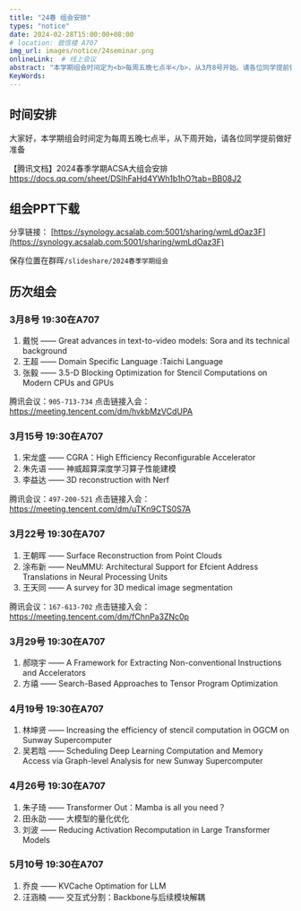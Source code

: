 ```yaml
---
title: "24春 组会安排"
types: "notice"
date: 2024-02-28T15:00:00+08:00
# location: 致信楼 A707
img_url: images/notice/24seminar.png
onlineLink:  # 线上会议
abstract: "本学期组会时间定为<b>每周五晚七点半</b>，从3月8号开始。请各位同学提前做好准备"
KeyWords:
---
```


## 时间安排

大家好，本学期组会时间定为每周五晚七点半，从下周开始，请各位同学提前做好准备

【腾讯文档】2024春季学期ACSA大组会安排   https://docs.qq.com/sheet/DSlhFaHd4YWh1b1hO?tab=BB08J2

## 组会PPT下载

分享链接： [https://synology.acsalab.com:5001/sharing/wmLdOaz3F](https://synology.acsalab.com:5001/sharing/wmLdOaz3F)

保存位置在群晖`/slideshare/2024春季学期组会`

## 历次组会

### 3月8号 19:30在A707 

1. 戴悦 —— Great advances in text-to-video models: Sora and its technical background
2. 王超 —— Domain Specific Language :Taichi Language
3. 张毅 —— 3.5-D Blocking Optimization for Stencil Computations on Modern CPUs and GPUs

腾讯会议：`905-713-734` 点击链接入会： https://meeting.tencent.com/dm/hvkbMzVCdUPA 

### 3月15号 19:30在A707

1. 宋龙盛 —— CGRA：High Efficiency Reconfigurable Accelerator
2. 朱先语 —— 神威超算深度学习算子性能建模
3. 李益达 —— 3D reconstruction with Nerf

腾讯会议：`497-200-521` 点击链接入会： https://meeting.tencent.com/dm/uTKn9CTS0S7A

### 3月22号 19:30在A707

1. 王朝晖 —— Surface Reconstruction from Point Clouds 
2. 涂布新 —— NeuMMU: Architectural Support for Efcient Address Translations in Neural Processing Units
3. 王天同 —— A survey for 3D medical image segmentation

腾讯会议：`167-613-702` 点击链接入会： https://meeting.tencent.com/dm/fChnPa3ZNc0p

### 3月29号 19:30在A707

1. 郝晓宇 —— A Framework for Extracting Non-conventional Instructions and Accelerators
2. 方禧    —— Search-Based Approaches to Tensor Program Optimization

### 4月19号 19:30在A707

1. 林坤贤 —— Increasing the efficiency of stencil computation in OGCM on Sunway Supercomputer
2. 吴若晗 —— Scheduling Deep Learning Computation and Memory Access via Graph-level Analysis for new Sunway Supercomputer

### 4月26号 19:30在A707

1. 朱子琦 —— Transformer Out：Mamba is all you need？
2. 田永劭 —— 大模型的量化优化
3. 刘波   —— Reducing Activation Recomputation in Large Transformer Models

### 5月10号 19:30在A707

1. 乔良 —— KVCache Optimation for LLM
2. 汪涵楠 —— 交互式分割：Backbone与后续模块解耦